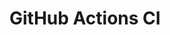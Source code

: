 # GitHub Actions CI
























































































































































































































































































































































































































































































































































































































































































































